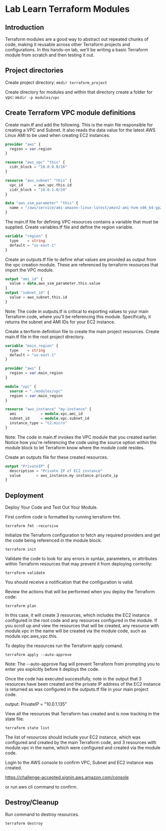 # Lab Learn Terraform Modules

## Introduction
Terraform modules are a good way to abstract out repeated chunks of code, making it reusable across other Terraform projects and configurations. In this hands-on lab, we'll be writing a basic Terraform module from scratch and then testing it out.

## Project directories

Create project directory: `mkdir terraform_project`

Create directory for modules and within that directory create a folder for vpc: `mkdir -p modules/vpc`

## Create Terraform VPC module definitions

Create main.tf and add the following.  This is the main file responsible for creating a VPC and Subnet.  It also 
reads the data value for the latest AWS Linux AMI to be used when creating EC2 instances.

```terraform
provider "aws" {
  region = var.region
}

resource "aws_vpc" "this" {
  cidr_block = "10.0.0.0/16"
}

resource "aws_subnet" "this" {
  vpc_id     = aws_vpc.this.id
  cidr_block = "10.0.1.0/24"
}

data "aws_ssm_parameter" "this" {
  name = "/aws/service/ami-amazon-linux-latest/amzn2-ami-hvm-x86_64-gp2"
}
```

The main.tf file for defining VPC resources contains a variable that must be supplied. Create variables.tf file and 
define the region variable.

```terraform
variable "region" {
  type    = string
  default = "us-east-1"
}
```

Create an outputs.tf file to define what values are provided as output from the vpc creation module.  These are 
referenced by terraform resources that import the VPC module.

```terraform
output "ami_id" {
  value = data.aws_ssm_parameter.this.value
}
output "subnet_id" {
  value = aws_subnet.this.id
}
```
Note: The code in outputs.tf is critical to exporting values to your main Terraform code, where you'll be referencing this module. Specifically, it returns the subnet and AMI IDs for your EC2 instance.

Create a terrform definition file to create the main project resources.  Create main.tf file in the root project 
directory.

```terraform
variable "main_region" {
  type    = string
  default = "us-east-1"
}

provider "aws" {
  region = var.main_region
}

module "vpc" {
  source = "./modules/vpc"
  region = var.main_region
}

resource "aws_instance" "my-instance" {
  ami           = module.vpc.ami_id
  subnet_id     = module.vpc.subnet_id
  instance_type = "t2.micro"
}
```
Note: The code in main.tf invokes the VPC module that you created earlier. Notice how you're referencing the code using the source option within the module block to let Terraform know where the module code resides.

Create an outputs file for these created resources.

```terraform
output "PrivateIP" {
  description = "Private IP of EC2 instance"
  value       = aws_instance.my-instance.private_ip
}
```

## Deployment

Deploy Your Code and Test Out Your Module.  

First confirm code is formatted by running terraform fmt.

`terraform fmt -recursive`

Initialize the Terraform configuration to fetch any required providers and get the code being referenced in the module block:

`terraform init`

Validate the code to look for any errors in syntax, parameters, or attributes within Terraform resources that may prevent it from deploying correctly:

`terraform validate`

You should receive a notification that the configuration is valid.

Review the actions that will be performed when you deploy the Terraform code:

`terraform plan`

In this case, it will create 3 resources, which includes the EC2 instance configured in the root code and any resources configured in the module. If you scroll up and view the resources that will be created, any resource with module.vpc in the name will be created via the module code, such as module.vpc.aws_vpc.this.

To deploy the resources run the Terraform apply comand.

`terraform apply --auto-approve`

Note: The --auto-approve flag will prevent Terraform from prompting you to enter yes explicitly before it deploys the code.

Once the code has executed successfully, note in the output that 3 resources have been created and the private IP address of the EC2 instance is returned as was configured in the outputs.tf file in your main project code.

output: PrivateIP = "10.0.1.135"

View all the resources that Terraform has created and is now tracking in the state file:

`terraform state list`

The list of resources should include your EC2 instance, which was configured and created by the main Terraform code, and 3 resources with module.vpc in the name, which were configured and created via the module code.

Login to the AWS console to confirm VPC, Subnet and EC2 instance was created.

https://challenge-accepted.signin.aws.amazon.com/console

or run aws cli command to confirm.

## Destroy/Cleanup

Run command to destroy resources.

`terraform destroy`
